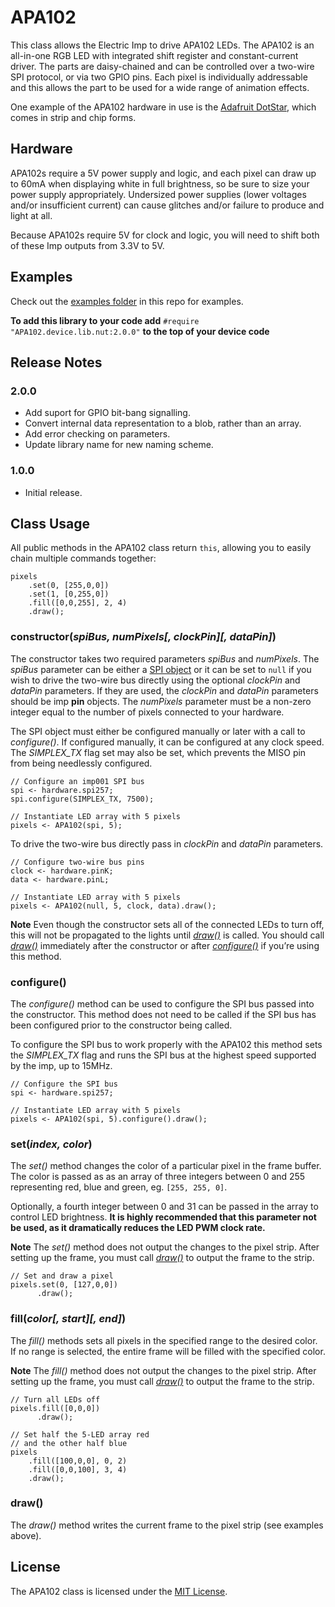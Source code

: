 # APA102

This class allows the Electric Imp to drive APA102 LEDs. The APA102 is an all-in-one RGB LED with integrated shift register and constant-current driver. The parts are daisy-chained and can be controlled over a two-wire SPI protocol, or via two GPIO pins. Each pixel is individually addressable and this allows the part to be used for a wide range of animation effects.

One example of the APA102 hardware in use is the [Adafruit DotStar](http://www.adafruit.com/categories/340), which comes in strip and chip forms.

## Hardware

APA102s require a 5V power supply and logic, and each pixel can draw up to 60mA when displaying white in full brightness, so be sure to size your power supply appropriately. Undersized power supplies (lower voltages and/or insufficient current) can cause glitches and/or failure to produce and light at all.

Because APA102s require 5V for clock and logic, you will need to shift both of these Imp outputs from 3.3V to 5V.

## Examples

Check out the [examples folder](./examples) in this repo for examples.

**To add this library to your code add** `#require "APA102.device.lib.nut:2.0.0"` **to the top of your device code**

## Release Notes

### 2.0.0

- Add suport for GPIO bit-bang signalling.
- Convert internal data representation to a blob, rather than an array.
- Add error checking on parameters.
- Update library name for new naming scheme.

### 1.0.0

- Initial release.

## Class Usage

All public methods in the APA102 class return `this`, allowing you to easily chain multiple commands together:

```squirrel
pixels
    .set(0, [255,0,0])
    .set(1, [0,255,0])
    .fill([0,0,255], 2, 4)
    .draw();
```

### constructor(*spiBus, numPixels[, clockPin][, dataPin]*)

The constructor takes two required parameters *spiBus* and *numPixels*. The *spiBus* parameter can be either a [SPI object](https://electricimp.com/docs/api/hardware/spi/) or it can be set to `null` if you wish to drive the two-wire bus directly using the optional *clockPin* and *dataPin* parameters. If they are used, the *clockPin* and *dataPin* parameters should be imp **pin** objects. The *numPixels* parameter must be a non-zero integer equal to the number of pixels connected to your hardware. 
 
The SPI object must either be configured manually or later with a call to *configure()*. If configured manually, it can be configured at any clock speed. The *SIMPLEX_TX* flag set may also be set, which prevents the MISO pin from being needlessly configured.

```squirrel
// Configure an imp001 SPI bus
spi <- hardware.spi257;
spi.configure(SIMPLEX_TX, 7500);

// Instantiate LED array with 5 pixels
pixels <- APA102(spi, 5);
```

To drive the two-wire bus directly pass in *clockPin* and *dataPin* parameters.

```squirrel
// Configure two-wire bus pins
clock <- hardware.pinK;
data <- hardware.pinL;

// Instantiate LED array with 5 pixels
pixels <- APA102(null, 5, clock, data).draw();
```

**Note** Even though the constructor sets all of the connected LEDs to turn off, this will not be propagated to the lights until [*draw()*](#draw) is called. You should call [*draw()*](#draw) immediately after the constructor or after [*configure()*](#configure) if you’re using this method.

### configure()

The *configure()* method can be used to configure the SPI bus passed into the constructor. This method does not need to be called if the SPI bus has been configured prior to the constructor being called.

To configure the SPI bus to work properly with the APA102 this method sets the *SIMPLEX_TX* flag and runs the SPI bus at the highest speed supported by the imp, up to 15MHz.

```squirrel
// Configure the SPI bus
spi <- hardware.spi257;

// Instantiate LED array with 5 pixels
pixels <- APA102(spi, 5).configure().draw();
```

### set(*index, color*)

The *set()* method changes the color of a particular pixel in the frame buffer. The color is passed as as an array of three integers between 0 and 255 representing red, blue and green, eg. `[255, 255, 0]`.

Optionally, a fourth integer between 0 and 31 can be passed in the array to control LED brightness. **It is highly recommended that this parameter not be used, as it dramatically reduces the LED PWM clock rate.**

**Note** The *set()* method does not output the changes to the pixel strip. After setting up the frame, you must call [*draw()*](#draw) to output the frame to the strip.

```squirrel
// Set and draw a pixel
pixels.set(0, [127,0,0])
      .draw();
```

### fill(*color[, start][, end]*)

The *fill()* methods sets all pixels in the specified range to the desired color. If no range is selected, the entire frame will be filled with the specified color.

**Note** The *fill()* method does not output the changes to the pixel strip. After setting up the frame, you must call [*draw()*](#draw) to output the frame to the strip.

```squirrel
// Turn all LEDs off
pixels.fill([0,0,0])
      .draw();
```

```squirrel
// Set half the 5-LED array red
// and the other half blue
pixels
    .fill([100,0,0], 0, 2)
    .fill([0,0,100], 3, 4)
    .draw();
```

### draw()

The *draw()* method writes the current frame to the pixel strip (see examples above).

## License

The APA102 class is licensed under the [MIT License](./LICENSE).
